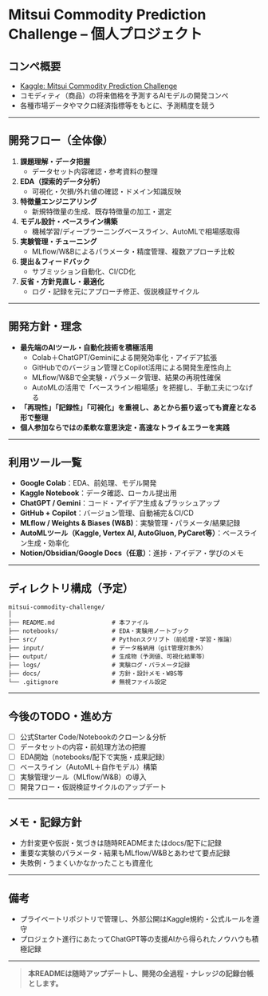# Mitsui Commodity Prediction Challenge – 個人プロジェクト

## コンペ概要
- [Kaggle: Mitsui Commodity Prediction Challenge](https://www.kaggle.com/competitions/mitsui-commodity-prediction-challenge)
- コモディティ（商品）の将来価格を予測するAIモデルの開発コンペ
- 各種市場データやマクロ経済指標等をもとに、予測精度を競う

---

## 開発フロー（全体像）
1. **課題理解・データ把握**
   - データセット内容確認・参考資料の整理
2. **EDA（探索的データ分析）**
   - 可視化・欠損/外れ値の確認・ドメイン知識反映
3. **特徴量エンジニアリング**
   - 新規特徴量の生成、既存特徴量の加工・選定
4. **モデル設計・ベースライン構築**
   - 機械学習/ディープラーニングベースライン、AutoMLで相場感取得
5. **実験管理・チューニング**
   - MLflow/W&Bによるパラメータ・精度管理、複数アプローチ比較
6. **提出＆フィードバック**
   - サブミッション自動化、CI/CD化
7. **反省・方針見直し・最適化**
   - ログ・記録を元にアプローチ修正、仮説検証サイクル

---

## 開発方針・理念
- **最先端のAIツール・自動化技術を積極活用**
  - Colab＋ChatGPT/Geminiによる開発効率化・アイデア拡張
  - GitHubでのバージョン管理とCopilot活用による開発生産性向上
  - MLflow/W&Bで全実験・パラメータ管理、結果の再現性確保
  - AutoMLの活用で「ベースライン相場感」を把握し、手動工夫につなげる
- **「再現性」「記録性」「可視化」を重視し、あとから振り返っても資産となる形で整理**
- **個人参加ならではの柔軟な意思決定・高速なトライ＆エラーを実践**

---

## 利用ツール一覧
- **Google Colab**：EDA、前処理、モデル開発
- **Kaggle Notebook**：データ確認、ローカル提出用
- **ChatGPT / Gemini**：コード・アイデア生成＆ブラッシュアップ
- **GitHub + Copilot**：バージョン管理、自動補完＆CI/CD
- **MLflow / Weights & Biases (W&B)**：実験管理・パラメータ/結果記録
- **AutoMLツール（Kaggle, Vertex AI, AutoGluon, PyCaret等）**：ベースライン生成・効率化
- **Notion/Obsidian/Google Docs（任意）**：進捗・アイデア・学びのメモ

---

## ディレクトリ構成（予定）
```
mitsui-commodity-challenge/
│
├── README.md                # 本ファイル
├── notebooks/               # EDA・実験用ノートブック
├── src/                     # Pythonスクリプト（前処理・学習・推論）
├── input/                   # データ格納用（git管理対象外）
├── output/                  # 生成物（予測値、可視化結果等）
├── logs/                    # 実験ログ・パラメータ記録
├── docs/                    # 方針・設計メモ・WBS等
└── .gitignore               # 無視ファイル設定
```

---

## 今後のTODO・進め方
- [ ] 公式Starter Code/Notebookのクローン＆分析
- [ ] データセットの内容・前処理方法の把握
- [ ] EDA開始（notebooks/配下で実施・成果記録）
- [ ] ベースライン（AutoML＋自作モデル）構築
- [ ] 実験管理ツール（MLflow/W&B）の導入
- [ ] 開発フロー・仮説検証サイクルのアップデート

---

## メモ・記録方針
- 方針変更や仮説・気づきは随時READMEまたはdocs/配下に記録
- 重要な実験のパラメータ・結果もMLflow/W&Bとあわせて要点記録
- 失敗例・うまくいかなかったことも資産化

---

## 備考
- プライベートリポジトリで管理し、外部公開はKaggle規約・公式ルールを遵守
- プロジェクト進行にあたってChatGPT等の支援AIから得られたノウハウも積極記録

---

> **本READMEは随時アップデートし、開発の全過程・ナレッジの記録台帳とします。**

